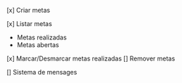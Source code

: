 
[x] Criar metas 

[x] Listar metas 
   - Metas realizadas 
   - Metas abertas 

[x] Marcar/Desmarcar metas realizadas 
[] Remover metas 

[] Sistema de mensages